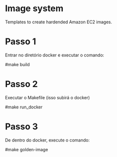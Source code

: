 # Image system

Templates to create hardended Amazon EC2 images.


# Passo 1

Entrar no diretório docker e executar o comando:

#make build

# Passo 2

Executar o Makefile (isso subirá o docker)

#make run_docker

# Passo 3

De dentro do docker, execute o comando:

#make golden-image

